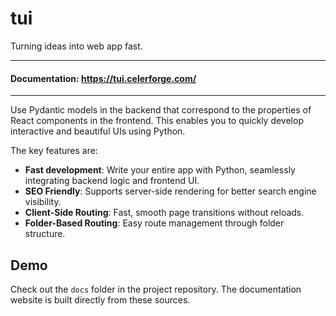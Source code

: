 # tui

Turning ideas into web app fast.

---
#### Documentation: https://tui.celerforge.com/
---

Use Pydantic models in the backend that correspond to the properties of React components in the frontend. This enables you to quickly develop interactive and beautiful UIs using Python.

The key features are:

- **Fast development**: Write your entire app with Python, seamlessly integrating backend logic and frontend UI.
- **SEO Friendly**: Supports server-side rendering for better search engine visibility.
- **Client-Side Routing**: Fast, smooth page transitions without reloads.
- **Folder-Based Routing**: Easy route management through folder structure.

## Demo

Check out the `docs` folder in the project repository. The documentation website is built directly from these sources.

